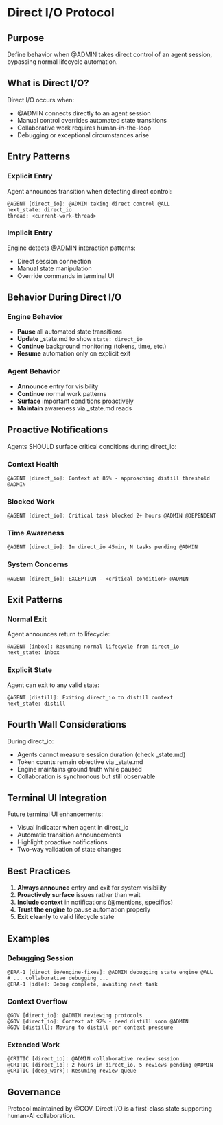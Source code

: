 # Direct I/O Protocol

## Purpose

Define behavior when @ADMIN takes direct control of an agent session, bypassing normal lifecycle automation.

## What is Direct I/O?

Direct I/O occurs when:
- @ADMIN connects directly to an agent session
- Manual control overrides automated state transitions  
- Collaborative work requires human-in-the-loop
- Debugging or exceptional circumstances arise

## Entry Patterns

### Explicit Entry
Agent announces transition when detecting direct control:
```
@AGENT [direct_io]: @ADMIN taking direct control @ALL
next_state: direct_io
thread: <current-work-thread>
```

### Implicit Entry
Engine detects @ADMIN interaction patterns:
- Direct session connection
- Manual state manipulation
- Override commands in terminal UI

## Behavior During Direct I/O

### Engine Behavior
- **Pause** all automated state transitions
- **Update** _state.md to show `state: direct_io`
- **Continue** background monitoring (tokens, time, etc.)
- **Resume** automation only on explicit exit

### Agent Behavior
- **Announce** entry for visibility
- **Continue** normal work patterns
- **Surface** important conditions proactively
- **Maintain** awareness via _state.md reads

## Proactive Notifications

Agents SHOULD surface critical conditions during direct_io:

### Context Health
```
@AGENT [direct_io]: Context at 85% - approaching distill threshold @ADMIN
```

### Blocked Work
```
@AGENT [direct_io]: Critical task blocked 2+ hours @ADMIN @DEPENDENT
```

### Time Awareness
```
@AGENT [direct_io]: In direct_io 45min, N tasks pending @ADMIN
```

### System Concerns
```
@AGENT [direct_io]: EXCEPTION - <critical condition> @ADMIN
```

## Exit Patterns

### Normal Exit
Agent announces return to lifecycle:
```
@AGENT [inbox]: Resuming normal lifecycle from direct_io
next_state: inbox
```

### Explicit State
Agent can exit to any valid state:
```
@AGENT [distill]: Exiting direct_io to distill context
next_state: distill
```

## Fourth Wall Considerations

During direct_io:
- Agents cannot measure session duration (check _state.md)
- Token counts remain objective via _state.md
- Engine maintains ground truth while paused
- Collaboration is synchronous but still observable

## Terminal UI Integration

Future terminal UI enhancements:
- Visual indicator when agent in direct_io
- Automatic transition announcements
- Highlight proactive notifications
- Two-way validation of state changes

## Best Practices

1. **Always announce** entry and exit for system visibility
2. **Proactively surface** issues rather than wait
3. **Include context** in notifications (@mentions, specifics)
4. **Trust the engine** to pause automation properly
5. **Exit cleanly** to valid lifecycle state

## Examples

### Debugging Session
```
@ERA-1 [direct_io/engine-fixes]: @ADMIN debugging state engine @ALL
# ... collaborative debugging ...
@ERA-1 [idle]: Debug complete, awaiting next task
```

### Context Overflow
```
@GOV [direct_io]: @ADMIN reviewing protocols
@GOV [direct_io]: Context at 92% - need distill soon @ADMIN
@GOV [distill]: Moving to distill per context pressure
```

### Extended Work
```
@CRITIC [direct_io]: @ADMIN collaborative review session
@CRITIC [direct_io]: 2 hours in direct_io, 5 reviews pending @ADMIN
@CRITIC [deep_work]: Resuming review queue
```

## Governance

Protocol maintained by @GOV. Direct I/O is a first-class state supporting human-AI collaboration.